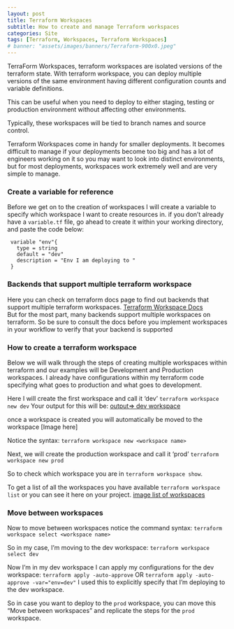 ```yaml
---
layout: post
title: Terraform Workspaces
subtitle: How to create and manage Terraform workspaces
categories: Site
tags: [Terraform, Workspaces, Terraform Workspaces]
# banner: "assets/images/banners/Terraform-900x0.jpeg"
---
```



TerraForm Workspaces, terraform workspaces are isolated versions of the terraform state. 
With terraform workspace, you can deploy multiple versions of the same environment having different configuration counts and variable definitions.

This can be useful when you need to deploy to either staging, testing or production environment without affecting other environments.

Typically, these workspaces will be tied to branch names and source control.

Terraform Workspaces come in handy for smaller deployments. It becomes difficult to manage if your deployments become too big and has a lot of engineers working on it so you may want to look into distinct environments, but for most deployments, workspaces work extremely well and are very simple to manage.


### Create a variable for reference
Before we get on to the creation of workspaces I will create a variable to specify which workspace I want to create resources in. if you don’t already have a `variable.tf` file, go ahead to create it within your working directory, and paste the code below: 
```
 variable "env"{
   type = string
   default = "dev"
   description = "Env I am deploying to "
 }
```


### Backends that support multiple terraform workspace
Here you can check on terraform docs page to find out backends that support multiple terraform workspaces. [Terraform Workspace Docs](https://developer.hashicorp.com/terraform/language/state/workspaces) <br/>
But for the most part, many backends support multiple workspaces on terraform.
So be sure to consult the docs before you implement workspaces in your workflow to verify that your backend is supported


### How to create a terraform workspace
Below we will walk through the steps of creating multiple workspaces within terraform and our examples will be Development and Production workspaces. I already have configurations within my terraform code specifying what goes to production and what goes to development.<br/>

Here I will create the first workspace and call it ‘dev’
`terraform workspace new dev`
Your output for this will be:
[output=> dev workspace]()

once a workspace is created you will automatically be moved to the workspace 
[Image here]

Notice the syntax: `terraform workspace new <workspace name>`

Next, we will create the production workspace and call it ‘prod’
`terraform workspace new prod`


So to check which workspace you are in `terraform workspace show`.

To get a list of all the workspaces you have available `terraform workspace list` or you can see it here on your project. 
[image list of workspaces]()

### Move between workspaces
Now to move between workspaces notice the command syntax: 
`terraform workspace select <workspace name>`

So in my case, I’m moving to the dev workspace: `terraform workspace select dev`

Now I’m in my dev workspace I can apply my configurations for the dev workspace: 
`terraform apply -auto-approve`
OR
`terraform apply -auto-approve -var="env=dev"` I used this to explicitly specify that I’m deploying to the dev workspace.

So in case you want to deploy to the `prod` workspace, you can move this “Move between workspaces” and replicate the steps for the `prod` workspace.
